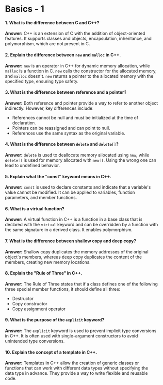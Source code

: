# Basics - 1

#### 1. **What is the difference between C and C++?**

**Answer:** C++ is an extension of C with the addition of object-oriented features. It supports classes and objects, encapsulation, inheritance, and polymorphism, which are not present in C.

#### 2. **Explain the difference between `new` and `malloc` in C++.**

**Answer:** `new` is an operator in C++ for dynamic memory allocation, while `malloc` is a function in C. `new` calls the constructor for the allocated memory, and `malloc` doesn't. `new` returns a pointer to the allocated memory with the specified type, ensuring type safety.

#### 3. **What is the difference between reference and a pointer?**

**Answer:** Both reference and pointer provide a way to refer to another object indirectly. However, key differences include:

* References cannot be null and must be initialized at the time of declaration.
* Pointers can be reassigned and can point to null.
* References use the same syntax as the original variable.

#### 4. **What is the difference between `delete` and `delete[]`?**

**Answer:** `delete` is used to deallocate memory allocated using `new`, while `delete[]` is used for memory allocated with `new[]`. Using the wrong one can lead to undefined behavior.

#### 5. **Explain what the "const" keyword means in C++.**

**Answer:** `const` is used to declare constants and indicate that a variable's value cannot be modified. It can be applied to variables, function parameters, and member functions.

#### 6. **What is a virtual function?**

**Answer:** A virtual function in C++ is a function in a base class that is declared with the `virtual` keyword and can be overridden by a function with the same signature in a derived class. It enables polymorphism.

#### 7. **What is the difference between shallow copy and deep copy?**

**Answer:** Shallow copy duplicates the memory addresses of the original object's members, whereas deep copy duplicates the content of the members, creating new memory locations.

#### 8. **Explain the "Rule of Three" in C++.**

**Answer:** The Rule of Three states that if a class defines one of the following three special member functions, it should define all three:

* Destructor
* Copy constructor
* Copy assignment operator

#### 9. **What is the purpose of the `explicit` keyword?**

**Answer:** The `explicit` keyword is used to prevent implicit type conversions in C++. It is often used with single-argument constructors to avoid unintended type conversions.

#### 10. **Explain the concept of a template in C++.**

**Answer:** Templates in C++ allow the creation of generic classes or functions that can work with different data types without specifying the data type in advance. They provide a way to write flexible and reusable code.
